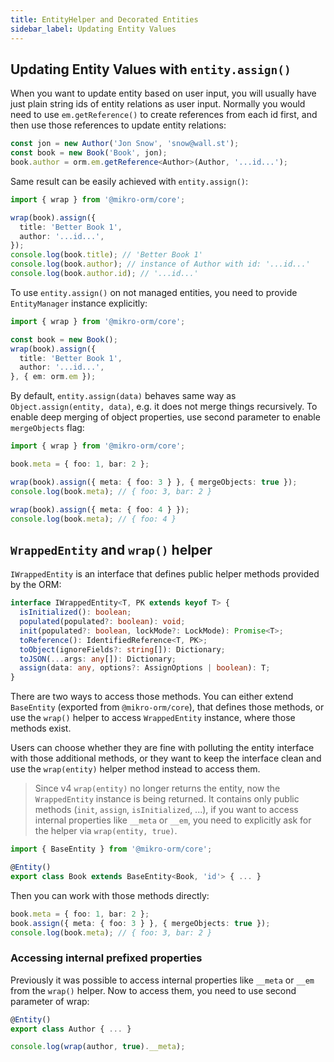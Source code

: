 ```yaml
---
title: EntityHelper and Decorated Entities
sidebar_label: Updating Entity Values
---
```


## Updating Entity Values with `entity.assign()`

When you want to update entity based on user input, you will usually have just plain
string ids of entity relations as user input. Normally you would need to use 
`em.getReference()` to create references from each id first, and then
use those references to update entity relations:

```typescript
const jon = new Author('Jon Snow', 'snow@wall.st');
const book = new Book('Book', jon);
book.author = orm.em.getReference<Author>(Author, '...id...');
```

Same result can be easily achieved with `entity.assign()`:

```typescript
import { wrap } from '@mikro-orm/core';

wrap(book).assign({ 
  title: 'Better Book 1', 
  author: '...id...',
});
console.log(book.title); // 'Better Book 1'
console.log(book.author); // instance of Author with id: '...id...'
console.log(book.author.id); // '...id...'
```

To use `entity.assign()` on not managed entities, you need to provide `EntityManager` 
instance explicitly: 

```typescript
import { wrap } from '@mikro-orm/core';

const book = new Book();
wrap(book).assign({ 
  title: 'Better Book 1', 
  author: '...id...',
}, { em: orm.em });
```

By default, `entity.assign(data)` behaves same way as `Object.assign(entity, data)`, 
e.g. it does not merge things recursively. To enable deep merging of object properties, 
use second parameter to enable `mergeObjects` flag:

```typescript
import { wrap } from '@mikro-orm/core';

book.meta = { foo: 1, bar: 2 };

wrap(book).assign({ meta: { foo: 3 } }, { mergeObjects: true });
console.log(book.meta); // { foo: 3, bar: 2 }

wrap(book).assign({ meta: { foo: 4 } });
console.log(book.meta); // { foo: 4 }
```

## `WrappedEntity` and `wrap()` helper

`IWrappedEntity` is an interface that defines public helper methods provided 
by the ORM:

```typescript
interface IWrappedEntity<T, PK extends keyof T> {
  isInitialized(): boolean;
  populated(populated?: boolean): void;
  init(populated?: boolean, lockMode?: LockMode): Promise<T>;
  toReference(): IdentifiedReference<T, PK>;
  toObject(ignoreFields?: string[]): Dictionary;
  toJSON(...args: any[]): Dictionary;
  assign(data: any, options?: AssignOptions | boolean): T;
}
```

There are two ways to access those methods. You can either extend `BaseEntity` 
(exported from `@mikro-orm/core`), that defines those methods, or use the 
`wrap()` helper to access `WrappedEntity` instance, where those methods
exist.

Users can choose whether they are fine with polluting the entity interface with 
those additional methods, or they want to keep the interface clean 
and use the `wrap(entity)` helper method instead to access them. 

> Since v4 `wrap(entity)` no longer returns the entity, now the `WrappedEntity` instance is 
> being returned. It contains only public methods (`init`, `assign`, `isInitialized`, ...),
> if you want to access internal properties like `__meta` or `__em`, you need to explicitly
> ask for the helper via `wrap(entity, true)`.

```typescript
import { BaseEntity } from '@mikro-orm/core';

@Entity()
export class Book extends BaseEntity<Book, 'id'> { ... }
```

Then you can work with those methods directly:

```typescript
book.meta = { foo: 1, bar: 2 };
book.assign({ meta: { foo: 3 } }, { mergeObjects: true });
console.log(book.meta); // { foo: 3, bar: 2 }
```

### Accessing internal prefixed properties

Previously it was possible to access internal properties like `__meta` or `__em` 
from the `wrap()` helper. Now to access them, you need to use second parameter of
wrap:

```typescript
@Entity()
export class Author { ... }

console.log(wrap(author, true).__meta);
```
